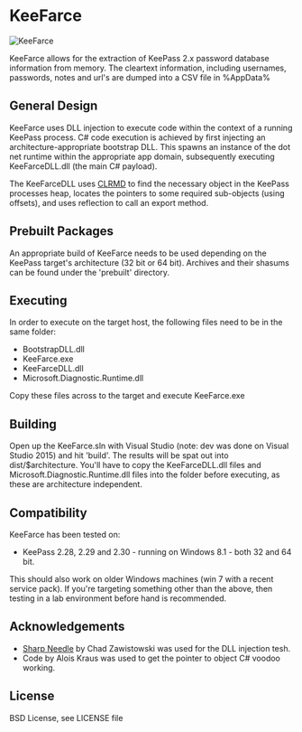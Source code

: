 # KeeFarce

![KeeFarce](http://i.imgur.com/YewOPts.png)

KeeFarce allows for the extraction of KeePass 2.x password database information from memory. The cleartext information, including usernames, passwords, notes and url's are dumped into a CSV file in %AppData%

## General Design

KeeFarce uses DLL injection to execute code within the context of a running KeePass process. C# code execution is achieved by first injecting an architecture-appropriate bootstrap DLL. This spawns an instance of the dot net runtime within the appropriate app domain, subsequently executing KeeFarceDLL.dll (the main C# payload).

The KeeFarceDLL uses [CLRMD](https://github.com/Microsoft/dotnetsamples/tree/master/Microsoft.Diagnostics.Runtime/CLRMD) to find the necessary object in the KeePass processes heap, locates the pointers to some required sub-objects (using offsets), and uses reflection to call an export method.

## Prebuilt Packages

An appropriate build of KeeFarce needs to be used depending on the KeePass target's architecture (32 bit or 64 bit). Archives and their shasums can be found under the 'prebuilt' directory.

## Executing

In order to execute on the target host, the following files need to be in the same folder:

* BootstrapDLL.dll 
* KeeFarce.exe
* KeeFarceDLL.dll
* Microsoft.Diagnostic.Runtime.dll

Copy these files across to the target and execute KeeFarce.exe

## Building

Open up the KeeFarce.sln with Visual Studio (note: dev was done on Visual Studio 2015) and hit 'build'. The results will be spat out into dist/$architecture. You'll have to copy the KeeFarceDLL.dll files and Microsoft.Diagnostic.Runtime.dll files into the folder before executing, as these are architecture independent. 

## Compatibility
KeeFarce has been tested on: 

* KeePass 2.28, 2.29 and 2.30 - running on Windows 8.1 - both 32 and 64 bit.

This should also work on older Windows machines (win 7 with a recent service pack). If you're targeting something other than the above, then testing in a lab environment before hand is recommended.

## Acknowledgements

* [Sharp Needle](https://github.com/ChadSki/SharpNeedle) by Chad Zawistowski was used for the DLL injection tesh.
* Code by Alois Kraus was used to get the pointer to object C# voodoo working.

## License
BSD License, see LICENSE file
